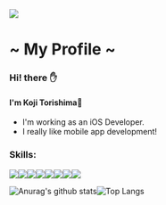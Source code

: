 
<image src="https://user-images.githubusercontent.com/52149750/89117027-4b059100-d4d5-11ea-9d07-46ec1760f6df.png">

# ~ My Profile ~ 
### Hi! there ✋
#### I'm Koji Torishima📱
- I'm working as an iOS Developer.
- I really like mobile app development!

### Skills:
<img src="https://img.icons8.com/color/48/000000/swift.svg"/><img src="https://img.icons8.com/fluent/48/000000/swiftui.svg"/><img src="https://img.icons8.com/color/48/000000/react-native.svg"/><img src="https://img.icons8.com/color/48/000000/javascript.svg"/><img src="https://img.icons8.com/color/48/000000/typescript.svg"/><img src="https://img.icons8.com/color/48/000000/git.svg"/><img src="https://img.icons8.com/color/48/000000/xcode.svg"/><img src="https://img.icons8.com/fluent/48/000000/visual-studio-code-2019.svg"/>

![Anurag's github stats](https://github-readme-stats.vercel.app/api?username=koji-torishima&count_private=true&show_icons=true&hide_border=true)![Top Langs](https://github-readme-stats.vercel.app/api/top-langs/?username=koji-torishima&layout=compact&count_private=true&show_icons=true&hide_border=true)

<!--これはみて欲しいレポジトリを追加できる>
<!--[![ReadMe Card](https://github-readme-stats.vercel.app/api/pin/?username=anuraghazra&repo=github-readme-stats)](https://github.com/anuraghazra/github-readme-stats)
-->